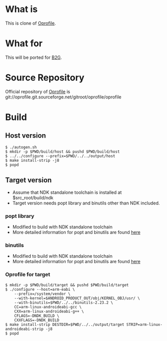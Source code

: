 # What is
 This is clone of [Oprofile](http://oprofile.sourceforge.net).
# What for
 This will be ported for [B2G](https://wiki.mozilla.org/B2G).

# Source Repository
 Official repository of [Oprofile](http://oprofile.sourceforge.net) is
git://oprofile.git.sourceforge.net/gitroot/oprofile/oprofile

# Build
## Host version
 ```shell
$ ./autogen.sh
$ mkdir -p $PWD/build/host && pushd $PWD/build/host
$ ../../configure --prefix=$PWD/../../output/host
$ make install-strip -j8
$ popd
```
## Target version
 * Assume that NDK standalone toolchain is installed at $src_root/build/ndk
 * Target version needs popt library and binutils other than NDK included.
### popt library
 * Modified to build with NDK standalone toolchain
 * More detailed information for popt and binutils are found [here](https://docs.google.com/document/d/15RTM2khWisEeecW50zZpyNLPDnQQA7ODl7BkPYFuvh8/pub#h.fegkfqzhz005)

### binutils
 *  Modified to build with NDK standalone toolchain
 * More detailed information for popt and binutils are found [here](https://docs.google.com/document/d/15RTM2khWisEeecW50zZpyNLPDnQQA7ODl7BkPYFuvh8/pub#h.fegkfqzhz005)

### Oprofile for target
```shell
$ mkdir -p $PWD/build/target && pushd $PWD/build/target
$ ./configure --host=arm-eabi \
    --prefix=/system/vendor \
    --with-kernel=$ANDROID_PRODUCT_OUT/obj/KERNEL_OBJ/usr/ \
    --with-binutils=$PWD/../../binutils-2.23.2 \
    CC=arm-linux-androideabi-gcc \
    CXX=arm-linux-androideabi-g++ \
    CFLAGS=-DNDK_BUILD \
    CXXFLAGS=-DNDK_BUILD
$ make install-strip DESTDIR=$PWD/../../output/target STRIP=arm-linux-androideabi-strip -j8
$ popd
```

